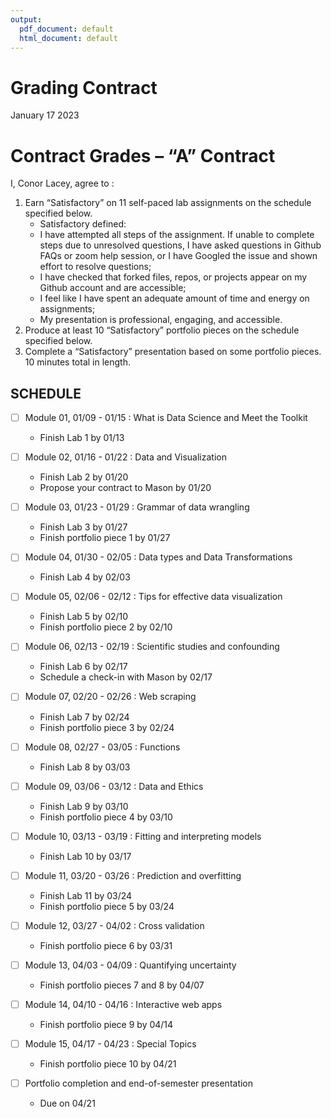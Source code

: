 ```yaml
---
output:
  pdf_document: default
  html_document: default
---
```

Grading Contract
================
January 17 2023

<!-- This contract is adapted from Annie Somerville's contract https://github.com/anniehsom -->

# Contract Grades – “A” Contract

I, Conor Lacey, agree to :

1)  Earn “Satisfactory” on 11 self-paced lab assignments on the schedule
    specified below.
    - Satisfactory defined:
    - I have attempted all steps of the assignment. If unable to
      complete steps due to unresolved questions, I have asked questions
      in Github FAQs or zoom help session, or I have Googled the issue
      and shown effort to resolve questions;
    - I have checked that forked files, repos, or projects appear on my
      Github account and are accessible;
    - I feel like I have spent an adequate amount of time and energy on
      assignments;
    - My presentation is professional, engaging, and accessible.
2)  Produce at least 10 “Satisfactory” portfolio pieces on the schedule
    specified below.
3)  Complete a “Satisfactory” presentation based on some portfolio
    pieces. 10 minutes total in length.

## SCHEDULE

- [ ] Module 01, 01/09 - 01/15 : What is Data Science and Meet the
  Toolkit

  - Finish Lab 1 by 01/13

- [ ] Module 02, 01/16 - 01/22 : Data and Visualization

  - Finish Lab 2 by 01/20
  - Propose your contract to Mason by 01/20

- [ ] Module 03, 01/23 - 01/29 : Grammar of data wrangling

  - Finish Lab 3 by 01/27
  - Finish portfolio piece 1 by 01/27

- [ ] Module 04, 01/30 - 02/05 : Data types and Data Transformations

  - Finish Lab 4 by 02/03

- [ ] Module 05, 02/06 - 02/12 : Tips for effective data visualization

  - Finish Lab 5 by 02/10
  - Finish portfolio piece 2 by 02/10

- [ ] Module 06, 02/13 - 02/19 : Scientific studies and confounding

  - Finish Lab 6 by 02/17
  - Schedule a check-in with Mason by 02/17

- [ ] Module 07, 02/20 - 02/26 : Web scraping

  - Finish Lab 7 by 02/24
  - Finish portfolio piece 3 by 02/24

- [ ] Module 08, 02/27 - 03/05 : Functions

  - Finish Lab 8 by 03/03

- [ ] Module 09, 03/06 - 03/12 : Data and Ethics

  - Finish Lab 9 by 03/10
  - Finish portfolio piece 4 by 03/10

- [ ] Module 10, 03/13 - 03/19 : Fitting and interpreting models

  - Finish Lab 10 by 03/17

- [ ] Module 11, 03/20 - 03/26 : Prediction and overfitting

  - Finish Lab 11 by 03/24
  - Finish portfolio piece 5 by 03/24

- [ ] Module 12, 03/27 - 04/02 : Cross validation

  - Finish portfolio piece 6 by 03/31

- [ ] Module 13, 04/03 - 04/09 : Quantifying uncertainty

  - Finish portfolio pieces 7 and 8 by 04/07

- [ ] Module 14, 04/10 - 04/16 : Interactive web apps

  - Finish portfolio piece 9 by 04/14

- [ ] Module 15, 04/17 - 04/23 : Special Topics

  - Finish portfolio piece 10 by 04/21

- [ ] Portfolio completion and end-of-semester presentation

  - Due on 04/21
